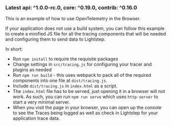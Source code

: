 ### Latest api: ^1.0.0-rc.0, core: ^0.19.0, contrib: ^0.16.0

This is an example of how to use OpenTelemetry in the Browser.

If your application does not use a build system, you can follow this example to create a minified JS file for all the tracing components that will be needed and configuring them to send data to Lightstep.

In short:

- Run `npm install` to require the requisite packages
- Change settings in `src/tracing.js` for configuring your tracer and plugins as needed
- Run `npm run build` - this uses webpack to pack all of the required components into one file at `dist/tracing.js`.
- Include `dist/tracing.js` in `index.html` as a script.
- The `index.html` file has to be served, just opening it in a browser will not work. As such, you can run `npm run serve` which uses `http-server` to start a very minimal server.
- When you visit the page in your browser, you can open up the console to see the Traces being logged as well as check in Lightstep for your application trace data.
